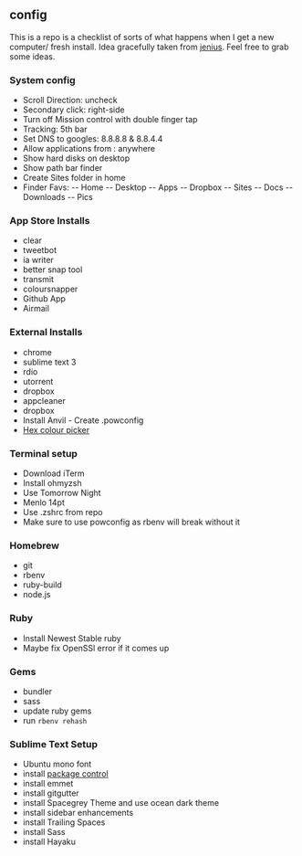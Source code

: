 ## config
This is a repo is a checklist of sorts of what happens when I get a new computer/ fresh install. Idea gracefully taken from [jenius](https://github.com/jenius/config). Feel free to grab some ideas.

### System config
- Scroll Direction: uncheck
- Secondary click: right-side
- Turn off Mission control with double finger tap
- Tracking: 5th bar
- Set DNS to googles: 8.8.8.8 & 8.8.4.4
- Allow applications from : anywhere
- Show hard disks on desktop
- Show path bar finder
- Create Sites folder in home
- Finder Favs: 
-- Home
-- Desktop
-- Apps
-- Dropbox
-- Sites
-- Docs
-- Downloads
-- Pics

### App Store Installs
- clear
- tweetbot
- ia writer
- better snap tool
- transmit
- coloursnapper
- Github App
- Airmail

### External Installs
- chrome
- sublime text 3
- rdio
- utorrent
- dropbox
- appcleaner
- dropbox
- Install Anvil - Create .powconfig
- [Hex colour picker](http://wafflesoftware.net/hexpicker/)

### Terminal setup
- Download iTerm
- Install ohmyzsh
- Use Tomorrow Night
- Menlo 14pt
- Use .zshrc from repo
- Make sure to use powconfig as rbenv will break without it


### Homebrew 
- git
- rbenv
- ruby-build
- node.js

### Ruby
- Install Newest Stable ruby
- Maybe fix OpenSSl error if it comes up

### Gems
- bundler
- sass
- update ruby gems
- run `rbenv rehash`

### Sublime Text Setup
- Ubuntu mono font
- install [package control](http://wbond.net/sublime_packages/package_control/installation)
- install emmet
- install gitgutter
- install Spacegrey Theme and use ocean dark theme
- install sidebar enhancements
- install Trailing Spaces
- install Sass
- install Hayaku
